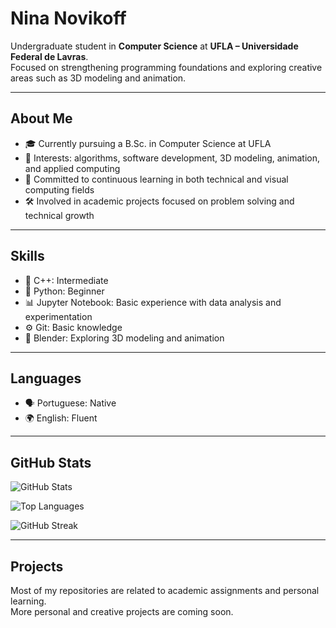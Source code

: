 # Nina Novikoff

Undergraduate student in **Computer Science** at **UFLA – Universidade Federal de Lavras**.  
Focused on strengthening programming foundations and exploring creative areas such as 3D modeling and animation.

---

## About Me

- 🎓 Currently pursuing a B.Sc. in Computer Science at UFLA  
- 📌 Interests: algorithms, software development, 3D modeling, animation, and applied computing  
- 📖 Committed to continuous learning in both technical and visual computing fields  
- 🛠️ Involved in academic projects focused on problem solving and technical growth

---

## Skills

- 💠 C++: Intermediate  
- 🐍 Python: Beginner  
- 📊 Jupyter Notebook: Basic experience with data analysis and experimentation  
- ⚙️ Git: Basic knowledge  
- 🎨 Blender: Exploring 3D modeling and animation

---

## Languages

- 🗣️ Portuguese: Native  
- 🌍 English: Fluent

---

## GitHub Stats

![GitHub Stats](https://github-readme-stats.vercel.app/api?username=ninanovikoffr&theme=blueberry&show_icons=true&count_private=true)

![Top Languages](https://github-readme-stats.vercel.app/api/top-langs/?username=ninanovikoffr&theme=blueberry&layout=compact)

![GitHub Streak](https://github-readme-streak-stats.herokuapp.com?user=ninanovikoffr&theme=blueberry&date_format=M%20j%5B%2C%20Y%5D)

---

## Projects

Most of my repositories are related to academic assignments and personal learning.  
More personal and creative projects are coming soon.
